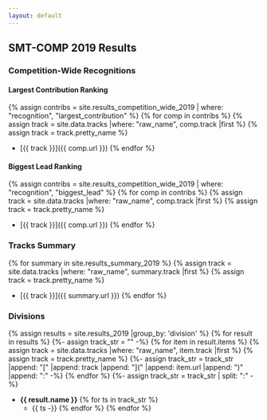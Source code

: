 ```yaml
---
layout: default
---
```

## SMT-COMP 2019 Results

### Competition-Wide Recognitions

#### Largest Contribution Ranking
{% assign contribs = site.results_competition_wide_2019
   | where: "recognition", "largest_contribution" %}
{% for comp in contribs %}
{% assign track = site.data.tracks |where: "raw_name", comp.track  |first %}
{% assign track = track.pretty_name %}
- [{{ track }}]({{ comp.url }})
{% endfor %}

#### Biggest Lead Ranking
{% assign contribs = site.results_competition_wide_2019
   | where: "recognition", "biggest_lead" %}
{% for comp in contribs %}
{% assign track = site.data.tracks |where: "raw_name", comp.track  |first %}
{% assign track = track.pretty_name %}
- [{{ track }}]({{ comp.url }})
{% endfor %}

### Tracks Summary
{% for summary in site.results_summary_2019 %}
{% assign track = site.data.tracks |where: "raw_name", summary.track  |first %}
{% assign track = track.pretty_name %}
- [{{ track }}]({{ summary.url }})
{% endfor %}

### Divisions
{% assign results = site.results_2019 |group_by: 'division' %}
{% for result in results %}
  {%- assign track_str = "" -%}
  {% for item in result.items %}
    {% assign track = site.data.tracks |where: "raw_name", item.track  |first %}
    {% assign track = track.pretty_name %}
    {%- assign track_str = track_str |append: "["
                                     |append: track
                                     |append: "]("
                                     |append: item.url
                                     |append: ")"
                                     |append: ":" -%}
  {% endfor %}
  {%- assign track_str = track_str | split: ":" -%}
  - **{{ result.name }}**
    {% for ts in track_str %}
    - {{ ts -}}
    {% endfor %}
{% endfor %}
